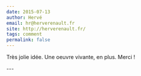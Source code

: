 ```yaml
---
date: 2015-07-13
author: Hervé
email: hr@herverenault.fr
site: http://herverenault.fr/
tags: comment
permalink: false
---
```


<p>Très jolie idée. Une oeuvre vivante, en plus. Merci !</p>
---